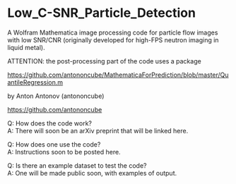 # Low_C-SNR_Particle_Detection
A Wolfram Mathematica image processing code for particle flow images with low SNR/CNR (originally developed for high-FPS neutron imaging in liquid metal).

ATTENTION: the post-processing part of the code uses a package

https://github.com/antononcube/MathematicaForPrediction/blob/master/QuantileRegression.m

by Anton Antonov (antononcube)

https://github.com/antononcube


Q: How does the code work?  
A: There will soon be an arXiv preprint that will be linked here.  


Q: How does one use the code?  
A: Instructions soon to be posted here.  


Q: Is there an example dataset to test the code?  
A: One will be made public soon, with examples of output.
